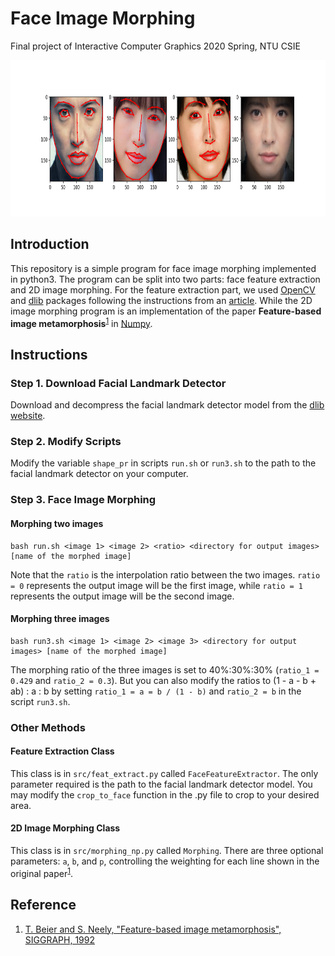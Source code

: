 # Face Image Morphing
Final project of Interactive Computer Graphics 2020 Spring, NTU CSIE

<p align="center">
  <img src="example/sample_group.png" width="800" height="250">
</p>

## Introduction
This repository is a simple program for face image morphing implemented in python3.
The program can be split into two parts: face feature extraction and 2D image morphing. For the feature extraction part, we used [OpenCV](https://github.com/skvark/opencv-python) and [dlib](https://github.com/davisking/dlib) packages following the instructions from an [article](https://www.pyimagesearch.com/2017/04/03/facial-landmarks-dlib-opencv-python/).
While the 2D image morphing program is an implementation of the paper **Feature-based image metamorphosis**<sup>[1](#Reference)</sup> in [Numpy](https://numpy.org/).

## Instructions
### Step 1. Download Facial Landmark Detector
Download and decompress the facial landmark detector model from the [dlib website](http://dlib.net/files/shape_predictor_68_face_landmarks.dat.bz2).

### Step 2. Modify Scripts
Modify the variable `shape_pr` in scripts `run.sh` or `run3.sh` to the path to the facial landmark detector on your computer.

### Step 3. Face Image Morphing
#### Morphing two images
```
bash run.sh <image 1> <image 2> <ratio> <directory for output images> [name of the morphed image]
```
Note that the `ratio` is the interpolation ratio between the two images. `ratio = 0` represents the output image will be the first image, while `ratio = 1` represents the output image will be the second image.

#### Morphing three images
```
bash run3.sh <image 1> <image 2> <image 3> <directory for output images> [name of the morphed image]
```
The morphing ratio of the three images is set to 40%:30%:30% (`ratio_1 = 0.429` and `ratio_2 = 0.3`).
But you can also modify the ratios to (1 - a - b + ab) : a : b by setting `ratio_1 = a = b / (1 - b)` and `ratio_2 = b` in the script `run3.sh`.

### Other Methods
#### Feature Extraction Class
This class is in `src/feat_extract.py` called `FaceFeatureExtractor`.
The only parameter required is the path to the facial landmark detector model.
You may modify the `crop_to_face` function in the .py file to crop to your desired area.

#### 2D Image Morphing Class
This class is in `src/morphing_np.py` called `Morphing`.
There are three optional parameters: `a`, `b`, and `p`, controlling the weighting for each line shown in the original paper<sup>[1](#Reference)</sup>.

## Reference
1. [T. Beier and S. Neely, "Feature-based image metamorphosis", SIGGRAPH, 1992](https://www.cs.princeton.edu/courses/archive/fall00/cs426/papers/beier92.pdf)

